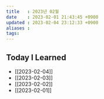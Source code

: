 ```yaml
---
title   : 2023년 02월
date    : 2023-02-01 21:43:45 +0900
updated : 2023-02-04 23:12:33 +0900
aliases : 
tags: 
---
```

## Today I Learned
- [[2023-02-04]]
- [[2023-02-03]]
- [[2023-02-02]]
- [[2023-02-01]]
